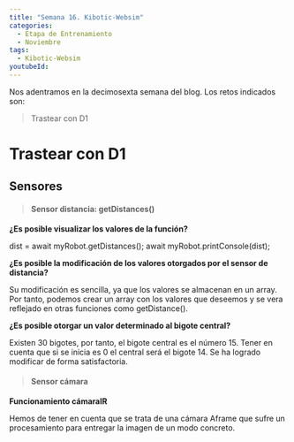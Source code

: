 ```yaml
---
title: "Semana 16. Kibotic-Websim"
categories:
  - Etapa de Entrenamiento
  - Noviembre
tags:
  - Kibotic-Websim
youtubeId: 
---
```



Nos adentramos en la decimosexta semana del blog. Los retos indicados son:

> Trastear con D1 

# Trastear con D1

## Sensores

> #### Sensor distancia: getDistances()

**¿Es posible visualizar los valores de la función?**

dist = await myRobot.getDistances();
await myRobot.printConsole(dist);

**¿Es posible la modificación de los valores otorgados por el sensor de distancia?**

Su modificación es sencilla, ya que los valores se almacenan en un array. Por tanto, podemos crear un array con los valores que deseemos y se vera reflejado en otras funciones como getDistance().


**¿Es posible otorgar un valor determinado al bigote central?**

Existen 30 bigotes, por tanto, el bigote central es el número 15. Tener en cuenta que si se inicia es 0 el central será el bigote 14. Se ha logrado modificar de forma satisfactoria. 

> #### Sensor cámara 

**Funcionamiento cámaraIR**

Hemos de tener en cuenta que se trata de una cámara Aframe que sufre un procesamiento para entregar la imagen de un modo concreto. 








